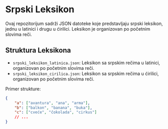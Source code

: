 # Srpski Leksikon

Ovaj repozitorijum sadrži JSON datoteke koje predstavljaju srpski leksikon, jednu u latinici i drugu u ćirilici. Leksikon je organizovan po početnim slovima reči.

## Struktura Leksikona

- `srpski_leksikon_latinica.json`: Leksikon sa srpskim rečima u latinici, organizovan po početnim slovima reči.
- `srpski_leksikon_cirilica.json`: Leksikon sa srpskim rečima u ćirilici, organizovan po početnim slovima reči.

Primer strukture:

```json
{
    "a": ["avantura", "ana", "arma"],
    "b": ["balkon", "banana", "buka"],
    "c": ["cveće", "čokolada", "cirkus"]
    // ...
}